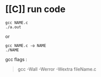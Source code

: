 # [[C]] run code
```shell
gcc NAME.c
./a.out 
```
or
 ```shell
gcc NAME.c -o NAME
./NAME
```

gcc flags :
>gcc -Wall -Werror -Wextra fileName.c




